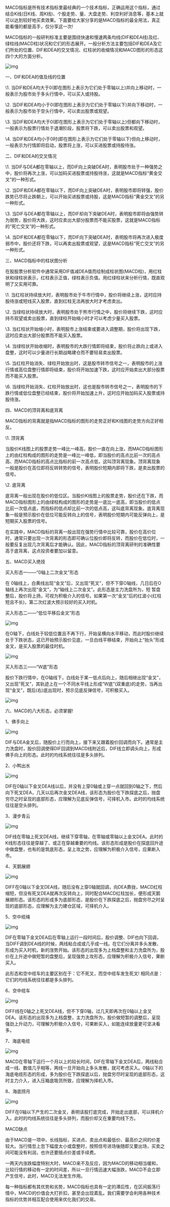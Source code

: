 MACD指标是所有技术指标里最经典的一个技术指标，正确运用这个指标，通过结合K线(日K线、周K线)、个股走势、量、大盘走势、利空利好消息等，基本上就可以达到较好地买卖效果。下面要给大家分享的是MACD指标的最全用法，真正能看懂的都是高手，仅分享这一次!

MACD指标的一般研判标准主要是围绕快速和慢速两条均线(DIF和DEA线)及红、绿柱线(MACD柱)状况和它们的形态展开。一般分析方法主要包括DIF和DEA及它们所处的位置、DIF和DEA的交叉情况、红柱状的收缩情况和MACD图形的形态这四个大的方面分析。

![img](https://pics6.baidu.com/feed/838ba61ea8d3fd1fd42216472a39a61b95ca5f1b.jpeg?token=1a94fe2f2b226359895503e566e9a9fe&s=0906E91261CE6AEA1854B4D40300E0B1)

一、DIF和DEA的值及线的位置

\1. 当DIF和DEA均大于0(即在图形上表示为它们处于零轴以上)并向上移动时，一般表示为股市处于多头行情中，可以买入或持股。

\2. 当DIF和DEA均小于0(即在图形上表示为它们处于零轴以下)并向下移动时，一般表示为股市处于空头行情中，可以卖出股票或观望。

\3. 当DIF和DEA均大于0(即在图形上表示为它们处于零轴以上)但都向下移动时，一般表示为股票行情处于退潮阶段，股票将下跌，可以卖出股票和观望。

\4. 当DIF和DEA均小于0时(即在图形上表示为它们处于零轴以下)但向上移动时，一般表示为行情即将启动，股票将上涨，可以买进股票或持股待涨。

二、DIF和DEA的交叉情况

\1. 当DIF与DEA都在零轴以上，而DIF向上突破DEA时，表明股市处于一种强势之中，股价将再次上涨，可以加码买进股票或持股待涨，这就是MACD指标“黄金交叉”的一种形式。

\2. 当DIF和DEA都在零轴以下，而DIF向上突破DEA时，表明股市即将转强，股价跌势已尽将止跌朝上，可以开始买进股票或持股，这是MACD指标“黄金交叉”的另一种形式。

\3. 当DIF与DEA都在零轴以上，而DIF却向下突破DEA时，表明股市即将由强势转为弱势，股价将大跌，这时应卖出大部分股票而不能买股票，这就是MACD指标的“死亡交叉”的一种形式。

\4. 当DIF和DEA都在零轴以下，而DIF向下突破DEA时，表明股市将再次进入极度弱市中，股价还将下跌，可以再卖出股票或观望，这是MACD指标“死亡交叉”的另一种形式。

三、MACD指标中的柱状图分析

在股股票分析软件中通常采用DIF值减DEA值而绘制成柱状图(MACD柱)，用红柱状和绿柱状表示，红柱表示正值，绿柱表示负值。用红绿柱状来分析行情，既直观明了又实用可靠。

\1. 当红柱状持续放大时，表明股市处于牛市行情中，股价将继续上涨，这时应持股待涨或短线买入股票，直到红柱无法再放大时才考虑卖出。

\2. 当绿柱状持续放大时，表明股市处于熊市行情之中，股价将继续下跌，这时应持币观望或卖出股票，直到绿柱开始缩小时才可以考虑少量买入股票。

\3. 当红柱状开始缩小时，表明股市上涨结束或要进入调整期，股价将出现下跌，这时应卖出大部分股票而不能买入股票。

\4. 当绿柱状开始收缩时，表明股市的大跌行情即将结束，股价将止跌向上或进入盘整，这时可以少量进行长期战略建仓而不要轻易卖出股票。

\5. 当红柱开始消失、绿柱开始放出时，这是股市转市信号之一，表明股市的上涨行情或高位盘整行情即将结束，股价将开始加速下跌，这时应开始卖出大部分股票而不能买入股票。

\6. 当绿柱开始消失、红柱开始放出时，这也是股市转市信号之一，表明股市的下跌行情或低位盘整已经结束，股价将开始加速上升，这时应开始加码买入股票或持股待涨。

四、MACD的顶背离和底背离

MACD指标的背离就是指MACD指标的图形的走势正好和K线图的走势方向正好相反。

\1. 顶背离

当股价K线图上的股票走势一峰比一峰高，股价一直在向上涨，而MACD指标图形上的由红柱构成的图形的走势是一峰比一峰低，即当股价的高点比前一次的高点高、而MACD指标的高点比指标的前一次高点低，这叫顶背离现象。顶背离现象一般是股价在高位即将反转转势的信号，表明股价短期内即将下跌，是卖出股票的信号。

\2. 底背离

底背离一般出现在股价的低位区。当股价K线图上的股票走势，股价还在下跌，而MACD指标图形上的由绿柱构成的图形的走势是一底比一底高，即当股价的低点比前一次低点底，而指标的低点却比前一次的低点高，这叫底背离现象。底背离现象一般是预示股价在低位可能反转向上的信号，表明股价短期内可能反弹向上，是短期买入股票的信号。

在实践中，MACD指标的背离一般出现在强势行情中比较可靠，股价在高价位时，通常只要出现一次背离的形态即可确认位股价即将反转，而股价在低位时，一般要反复出现几次背离后才能确认。因此，MACD指标的顶背离研判的准确性要高于底背离，这点投资者要加以留意。

五、MACD买入绝技

买入形态一——“0轴上二次金叉”形态

在 0轴线上，白黄线出现“金叉”后，又出现“死叉”，但不下穿O轴线，几日后在O轴线上再次出现“金叉”，为“轴线上二次金叉”。此形态是主力洗盘所为，短 暂盘整后，股价将上扬，可视为积极介入的信号。如果第一次“金叉“后的红波小(红柱短且不长)，第二次红波大预示较好的买入时机。

买入形态二——“低位平移后金叉”形态

![img](https://pics6.baidu.com/feed/960a304e251f95ca5a9737dbd360fc3a660952fc.jpeg?token=f55f3b76c93b8b6abc5b709d07529b6e&s=4540BB42CBF4B2490671F00D0000A0C2)

在O轴下，白线处于较低位置且不再下行，开始呈横向水平移动，而此时股价继续处于下跌状态，这已开始预示股价见底，一旦白线平移结束，开始向上“抬头”形成金叉，是买入股票的最佳时机。

![img](https://pics2.baidu.com/feed/e1fe9925bc315c604f4bdd7297c648174b5477c8.jpeg?token=f62a6fbe5c059abc999ac3c012d3f4ff&s=6562BB42CBE6BB491A59F80F010070C2)

买入形态三——“W底”形态

股价下跌行情中，在O轴线下，白线处于某一低点后向上，随后相继出现“金叉”，又出现“死叉”，其轨迹上在一个不同水平线上形成“W底”(双重底)的走势，当再出现“金叉”，既后(右)底出现时，预示见底反弹信号，可积极买入。

![img](https://pics1.baidu.com/feed/d788d43f8794a4c2af10b352158398d1ad6e3917.jpeg?token=db448704714c7ba65a4ec318bb6c443f&s=65711BC2F3E39B494E59F40B0100E0C2)

六、MACD的八大形态，必须掌握!

1、佛手向上

![img](https://pics6.baidu.com/feed/0e2442a7d933c895b8cf4901cb64f0f483020096.jpeg?token=618dc21ebec127eeab6f8b85b98b4d53&s=84D0ED33857B502802413DC00000C0B3)

DIF与DEA金叉后，随股价上行而向上，接下来又跟着股价回调而向下。通常是主力洗盘时，股价回调使得DIF回调到MACD线附近后，DIF线立即调头向上，形成佛手向上的形态。此时的均线系统往往是多头排列。

2、小鸭出水

![img](https://pics3.baidu.com/feed/d009b3de9c82d158f2f0a1bc9a7d9adcbd3e42cc.jpeg?token=68b731cc7124ee6ab47bfa154d03ee07&s=84F0E83287F04C230AF97CC30000A0B2)

DIF在0轴以下金叉DEA线以后，并没有上穿0轴或上穿一点就回到0轴之下，然后向下死叉DEA，几天以后再次金叉DEA线，该形态为股价在下跌探底之后，抛盘穷尽之时呈现的底部形态，应理解为见底反弹信号，可择机入市。此时的均线系统往往是空头排列。

3、漫步青云

![img](https://pics6.baidu.com/feed/500fd9f9d72a60598036dab53243b79f023bbaf2.jpeg?token=3bd68dd65eb6035083adf63f4c81769a&s=80707C3287F06C2340F159C1000070B0)

DIF线在零轴上死叉DEA线，继续下穿零轴，在零轴或零轴以上金叉DEA。此时的K线形态往往是穿越了、或正在穿越重要的均线。该形态形成是股价在探底回升途中做盘整，也有的是筑底形态，呈上攻之势，应理解为积极介入信号，应果断入市。

4、天鹅展翅

![img](https://pics1.baidu.com/feed/faedab64034f78f063f16abc63468951b2191c06.jpeg?token=49827d5e0b2a540c376a029a7893af9b&s=3C247C328FD2584108F851C3000070B0)

DIFF在0轴以下金叉DEA线，随后没有上穿0轴就回调，向DEA靠拢，MACD红柱缩短，但没有死叉DEA就再次反转向上，同时配合MACD红柱加长，便形成天鹅展翅形态。该形态的形成多为底部形态，是股价在下跌探底之后，抛盘穷尽之时呈现的底部形态，应理解为主力建仓区域，可择机介入。

5、空中缆绳

![img](https://pics0.baidu.com/feed/314e251f95cad1c89f822d9a6549e40dc83d51c9.jpeg?token=3598f7ac0f455bb2060a21adb8ec4746&s=86706D32877B5020526919C80000E0B1)

DIF在零轴下金叉DEA后在零轴上运行一段时间后，股价调整、DIF也向下回调，当DIFF调到DEA线的时候，两线粘合成或几乎成一线。在它们分离并多头发散、形成为买入时机，新的涨势开始。该形态的出现多为上档盘整和主力洗盘所为，股价在上升途中做短暂的盘整后，呈现强势上攻形态，应理解为积极介入信号，果断买入。

此形态和空中缆车的主要区别在于：它不死叉，而空中缆车发生死叉! 相同点是：它们的均线系统往往都是多头排列。

6、空中缆车

![img](https://pics2.baidu.com/feed/f7246b600c3387446db43d614b785afdd72aa031.jpeg?token=61aa90a14416775ca8a910f3dc5c01e4&s=84766D32035A58695674B1CA0000E0B3)

DIFF线在0轴之上死叉DEA线，但不下穿0轴，过几天即再次在0轴以上金叉DEA。该形态的出现多为上档盘整，主力洗盘所为，股价做短暂的调整后，呈现强劲上升动力，可理解为积极介入信号，可果断买入，如能连续放量更可坚决看多。

7、海底电缆

![img](https://pics3.baidu.com/feed/728da9773912b31bea93ea219c6fb57edbb4e1b2.jpeg?token=132e335740585d9c1437885b82288a42&s=85F6653697F05020107901C10000E0B1)

MACD在零轴下运行一个月以上的较长时间，DIF在零轴下金叉DEA后，两线粘合成一线、数值几乎相等，两线一旦开始向上多头发散，就可考虑买入。0轴以下的海底电缆形态的形成，多为股价在下跌探底以后，抛盘穷尽时呈现的底部形态，这时主力介入，进入压箱底吸货所致，应理解为择机入市。

8、海底捞月

![img](https://pics1.baidu.com/feed/472309f79052982234b357bbcdbdf8cf0b46d445.jpeg?token=adca197ead9a9876f08e01ce18b9ec4a&s=04707532877244200E50B9CA0000A0B1)

DIFF在0轴以下产生的二次金叉，表明该股打底完成，开始走出底部，可以择机介入。此时的均线系统往往是多头排列，而股价却又在重要均线下方。

MACD缺点

由于MACD是一项中、长线指标，买进点、卖出点和最低价、最高价之间的价差较大。当行情忽上忽下幅度太小或盘整时，按照信号进场後随即又要出场，买卖之间可能没有利润，也许还要赔点价差或手续费。

一两天内涨跌幅度特别大时，MACD来不及反应，因为MACD的移动相当缓和，比较行情的移动有一定的时间差，所以一旦行情迅速大幅涨跌，MACD不会立即产生信号，此时，MACD无法发生作用。

每一种指标都有其优势和劣势，MACD指标也具有一定的滞后性，在区间振荡行情中，MACD的价值会大打折扣，甚至会出现紊乱。我们需要学会利用各种技术指标的优势并相互配合使用来优化我们的交易。
